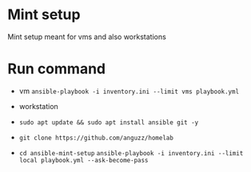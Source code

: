 # Mint setup

Mint setup meant for vms and also workstations


# Run command
- vm
`ansible-playbook -i inventory.ini --limit vms playbook.yml`


- workstation
- `sudo apt update && sudo apt install ansible git -y`
- `git clone https://github.com/anguzz/homelab`
- `cd ansible-mint-setup`
`ansible-playbook -i inventory.ini --limit local playbook.yml --ask-become-pass`
